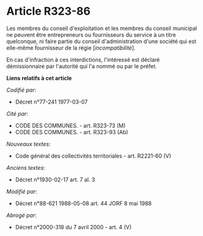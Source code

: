 # Article R323-86

Les membres du conseil d'exploitation et les membres du conseil municipal ne peuvent être entrepreneurs ou fournisseurs du
service à un titre quelconque, ni faire partie du conseil d'administration d'une société qui est elle-même fournisseur de la
régie [*incompatibilité*].

En cas d'infraction à ces interdictions, l'intéressé est déclaré démissionnaire par l'autorité qui l'a nommé ou par le
préfet.

**Liens relatifs à cet article**

_Codifié par_:

  - Décret n°77-241 1977-03-07

_Cité par_:

  - CODE DES COMMUNES. - art. R323-73 (M)
  - CODE DES COMMUNES. - art. R323-93 (Ab)

_Nouveaux textes_:

  - Code général des collectivités territoriales - art. R2221-60 (V)

_Anciens textes_:

  - Décret n°1930-02-17 art. 7 al. 3

_Modifié par_:

  - Décret n°88-621 1988-05-08 art. 44 JORF 8 mai 1988

_Abrogé par_:

  - Décret n°2000-318 du 7 avril 2000 - art. 4 (V)
